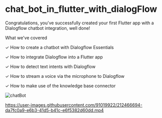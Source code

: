 # chat_bot_in_flutter_with_dialogFlow
 
 Congratulations, you've successfully created your first Flutter app with a Dialogflow chatbot integration, well done!

What we've covered

✓ How to create a chatbot with Dialogflow Essentials

✓ How to integrate Dialogflow into a Flutter app

✓ How to detect text intents with Dialogflow

✓ How to stream a voice via the microphone to Dialogflow

✓ How to make use of the knowledge base connector
 
 
![chatBot](https://user-images.githubusercontent.com/91019922/212458586-a338b4b3-6e32-4f1c-8125-9eea397b308a.PNG)

https://user-images.githubusercontent.com/91019922/212466694-da7fc0a9-e6b3-41d5-b41c-e6f5382d60dd.mp4


